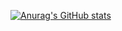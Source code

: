 [![Anurag's GitHub stats](https://github-readme-stats.vercel.app/api?username=NathanKanaeru)](https://github.com/anuraghazra/github-readme-stats)
